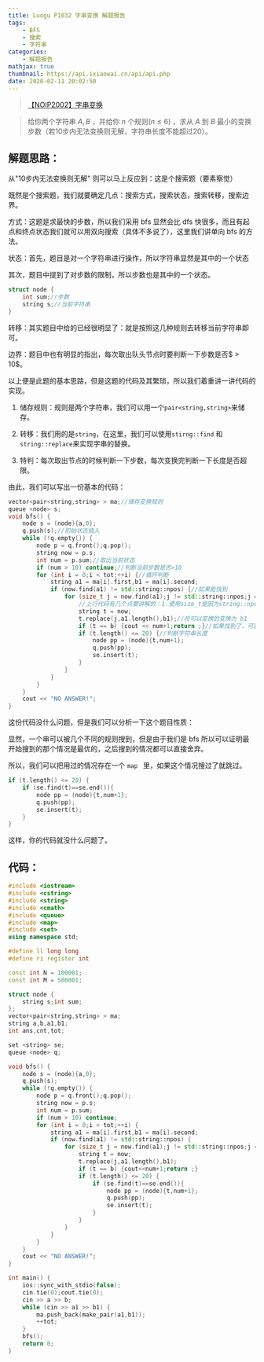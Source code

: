 ```yaml
---
title: Luogu P1032 字串变换 解题报告
tags: 
	- BFS
	- 搜索
	- 字符串
categories: 
	- 解题报告
mathjax: true
thumbnail: https://api.ixiaowai.cn/api/api.php
date: 2020-02-11 20:02:50
---
```


> [【NOIP2002】字串变换](<https://www.luogu.com.cn/problem/P1032>)

> 给你两个字符串 $A,B$ ，并给你 $n$ 个规则$(n\leq 6)$ ，求从 $A$ 到 $B$ 最小的变换步数（若$10$步内无法变换则无解，字符串长度不能超过$20$）。

<!-- more -->
## 解题思路：

从"$10$步内无法变换则无解" 则可以马上反应到：这是个搜索题（要素察觉）

既然是个搜索题，我们就要确定几点：搜索方式，搜索状态，搜索转移，搜索边界。

方式：这题是求最快的步数，所以我们采用 bfs 显然会比 dfs 快很多，而且有起点和终点状态我们就可以用双向搜索（具体不多说了），这里我们讲单向 bfs 的方法。

状态：首先，题目是对一个字符串进行操作，所以字符串显然是其中的一个状态

其次，题目中提到了对步数的限制，所以步数也是其中的一个状态。

```cpp
struct node {
    int sum;//步数
    string s;//当前字符串
}
```

转移：其实题目中给的已经很明显了：就是按照这几种规则去转移当前字符串即可。

边界：题目中也有明显的指出，每次取出队头节点时要判断一下步数是否$ > 10$。

以上便是此题的基本思路，但是这题的代码及其繁琐，所以我们着重讲一讲代码的实现。

1. 储存规则：规则是两个字符串，我们可以用一个`pair<string,string>`来储存。

2. 转移：我们用的是`string`，在这里，我们可以使用`stirng::find` 和 `string::replace`来实现字串的替换。

3. 特判：每次取出节点的时候判断一下步数，每次变换完判断一下长度是否超限。

   

由此，我们可以写出一份基本的代码：

```cpp
vector<pair<string,string> > ma;//储存变换规则
queue <node> s;
void bfs() {
	node s = (node){a,0};
	q.push(s);//初始状态插入
	while (!q.empty()) {
		node p = q.front();q.pop();
		string now = p.s;	
		int num = p.sum;//取出当前状态
		if (num > 10) continue;//判断当前步数是否>10
		for (int i = 0;i < tot;++i) {//循环判断
			string a1 = ma[i].first,b1 = ma[i].second;
			if (now.find(a1) != std::string::npos) {//如果能找到
				for (size_t j = now.find(a1);j != std::string::npos;j = now.find(a1,j+1)) {
                    //上行代码有几个点要讲解的：1.使用size_t是因为string::npos是size_t的，如果不懂什么意思可以把它当作unsigned long long(有大佬说系统位数是32位这个值会变成unsigned int)来看待 2.前面一个find是找到最开始串里有没有这个最初的串，后面是在这个变换完的串之后看是否还有可以变换的
					string t = now;
					t.replace(j,a1.length(),b1);//将可以变换的变换为 b1
					if (t == b) {cout << num+1;return ;}//如果找到了，可以直接退出
					if (t.length() <= 20) {//判断字符串长度
                        node pp = (node){t,num+1};
                        q.push(pp);
                        se.insert(t);
					}
				}
			}
		}
	}
	cout << "NO ANSWER!";
}
```

这份代码没什么问题，但是我们可以分析一下这个题目性质：

显然，一个串可以被几个不同的规则搜到，但是由于我们是 bfs 所以可以证明最开始搜到的那个情况是最优的，之后搜到的情况都可以直接舍弃。

所以，我们可以把用过的情况存在一个 `map ` 里，如果这个情况搜过了就跳过。



```cpp
if (t.length() <= 20) {
    if (se.find(t)==se.end()){
        node pp = (node){t,num+1};
        q.push(pp);
        se.insert(t);
    }
}
```

这样，你的代码就没什么问题了。

## 代码：

```cpp
#include <iostream>
#include <cstring>
#include <string>
#include <cmath>
#include <queue>
#include <map>
#include <set>
using namespace std;

#define ll long long
#define ri register int

const int N = 100001;
const int M = 500001;

struct node {
	string s;int sum;
};
vector<pair<string,string> > ma;
string a,b,a1,b1;
int ans,cnt,tot;

set <string> se;
queue <node> q;

void bfs() {
	node s = (node){a,0};
	q.push(s);
	while (!q.empty()) {
		node p = q.front();q.pop();
		string now = p.s;	
		int num = p.sum;
		if (num > 10) continue;
		for (int i = 0;i < tot;++i) {
			string a1 = ma[i].first,b1 = ma[i].second;
			if (now.find(a1) != std::string::npos) {
				for (size_t j = now.find(a1);j != std::string::npos;j = now.find(a1,j+1)) {
					string t = now;
					t.replace(j,a1.length(),b1);
					if (t == b) {cout<<num+1;return ;}
					if (t.length() <= 20) {
						if (se.find(t)==se.end()){
							node pp = (node){t,num+1};
							q.push(pp);
							se.insert(t);
						}
					}
				}
			}
		}
	}
	cout << "NO ANSWER!";
}

int main() {
	ios::sync_with_stdio(false);
	cin.tie(0);cout.tie(0);
	cin >> a >> b;
	while (cin >> a1 >> b1) {
		ma.push_back(make_pair(a1,b1));
		++tot;
	}
	bfs();
	return 0;
}
```

